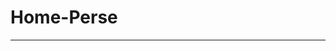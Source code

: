 # Home-Perse
------------------
<!--[princ](https://github.com/PedroPerse/home-pet/assets/133821168/0f9cb1fb-288a-416e-bb24-d5d573eb0b96) tela principal-->
<!--![serviços](https://github.com/PedroPerse/home-pet/assets/133821168/a104ad42-3b3c-42a8-b57c-bad9989ebe89) Serviços -->
<!--![Quem Somos (1)](https://github.com/PedroPerse/home-pet/assets/133821168/12fd5474-065f-46ed-934c-be36254c1e6c) Quem somos-->
<!--![fale conosoc](https://github.com/PedroPerse/home-pet/assets/133821168/8b724ac4-1a9e-4166-b195-523a96db30b9) Fale conosco -->

<!--Area do usuário-->
<!-- ![login](https://github.com/PedroPerse/home-pet/assets/133821168/5bcb7a6b-c320-4e6a-b64d-710006c52667)-->
<!-- ![cadastro](https://github.com/PedroPerse/home-pet/assets/133821168/c69fffa9-d56a-412a-bc4f-dfc73862c5d6) Cadastro-->
<!--![area do usuário home](https://github.com/PedroPerse/home-pet/assets/133821168/c3eb6ca4-62bf-4b98-a002-126a8882f7ca) Area do usuário home -->
<!--![agendamento pet](https://github.com/PedroPerse/home-pet/assets/133821168/b69d00f7-2c5e-4c03-a25f-3512dabb5efc) Agendamento pet -->
<!--![cadastro](https://github.com/PedroPerse/home-pet/assets/133821168/befc1b19-5f64-44bc-9924-e34d587707ef) -->
<!--![Cadastro-Pet](https://github.com/PedroPerse/home-pet/assets/133821168/8d2ce111-f627-4134-ab36-ab184fb0619d) Cadastro pet -->
<!--![Dados pet](https://github.com/PedroPerse/home-pet/assets/133821168/b82f57f1-020b-4995-940d-a9ea3f793c7f) Dados pet-->
<!--![Editar perfil cliente](https://github.com/PedroPerse/home-pet/assets/133821168/f5a619e3-6517-40a9-a73d-1ad2393e7255) Editar Perfil cliente-->
<!--![Fale conosco cliente](https://github.com/PedroPerse/home-pet/assets/133821168/73e0ee1b-e8ae-42ec-8486-80de212ab474) Fale conosco cliente-->
<!--![Resultados](https://github.com/PedroPerse/home-pet/assets/133821168/8eb7f411-361f-4dbb-9af8-e433c5595d8f) Resultados -->
